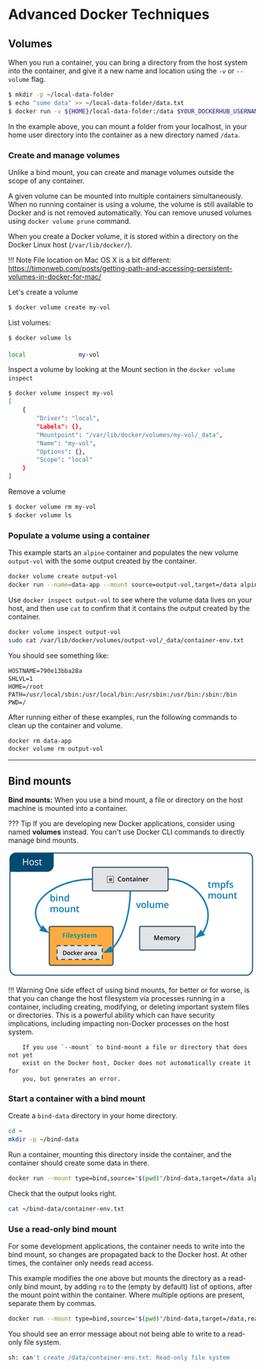 # Advanced Docker Techniques

## Volumes

When you run a container, you can bring a directory from the host system
into the container, and give it a new name and location using the `-v`
or `--volume` flag.

``` bash
$ mkdir -p ~/local-data-folder
$ echo "some data" >> ~/local-data-folder/data.txt
$ docker run -v ${HOME}/local-data-folder:/data $YOUR_DOCKERHUB_USERNAME/mynotebook:latest cat /data/data.txt
```

In the example above, you can mount a folder from your localhost, in
your home user directory into the container as a new directory named
`/data`.

### Create and manage volumes

Unlike a bind mount, you can create and manage volumes outside the scope
of any container.

A given volume can be mounted into multiple containers simultaneously.
When no running container is using a volume, the volume is still
available to Docker and is not removed automatically. You can remove
unused volumes using `docker volume prune` command.

When you create a Docker volume, it is stored within a directory on the
Docker Linux host (`/var/lib/docker/`).

!!! Note
        File location on Mac OS X is a bit different:
        <https://timonweb.com/posts/getting-path-and-accessing-persistent-volumes-in-docker-for-mac/>

Let's create a volume

``` bash
$ docker volume create my-vol
```

List volumes:

``` bash
$ docker volume ls

local               my-vol
```

Inspect a volume by looking at the Mount section in the `docker volume inspect`

``` bash
$ docker volume inspect my-vol
[
    {
        "Driver": "local",
        "Labels": {},
        "Mountpoint": "/var/lib/docker/volumes/my-vol/_data",
        "Name": "my-vol",
        "Options": {},
        "Scope": "local"
    }
]
```

Remove a volume

``` bash
$ docker volume rm my-vol
$ docker volume ls
```

### Populate a volume using a container

This example starts an `alpine` container and populates the new volume
`output-vol` with the some output created by the container.

``` bash
docker volume create output-vol
docker run --name=data-app --mount source=output-vol,target=/data alpine sh -c 'env >> /data/container-env.txt'
```

Use `docker inspect output-vol` to see where the volume data lives on
your host, and then use `cat` to confirm that it contains the output
created by the container.

``` bash
docker volume inspect output-vol
sudo cat /var/lib/docker/volumes/output-vol/_data/container-env.txt
```

You should see something like:

``` 
HOSTNAME=790e13bba28a
SHLVL=1
HOME=/root
PATH=/usr/local/sbin:/usr/local/bin:/usr/sbin:/usr/bin:/sbin:/bin
PWD=/
```

After running either of these examples, run the following commands to
clean up the container and volume.

``` bash
docker rm data-app
docker volume rm output-vol
```

---

## Bind mounts

**Bind mounts:** When you use a bind mount, a file or directory on the
host machine is mounted into a container.

??? Tip
    If you are developing new Docker applications, consider using named
    **volumes** instead. You can't use Docker CLI commands to directly
    manage bind mounts.

![bind_mount](../assets/docker/bind_mount.png)

!!! Warning
        One side effect of using bind mounts, for better or for worse, is that
        you can change the host filesystem via processes running in a container,
        including creating, modifying, or deleting important system files or
        directories. This is a powerful ability which can have security
        implications, including impacting non-Docker processes on the host
        system.

        If you use `--mount` to bind-mount a file or directory that does not yet
        exist on the Docker host, Docker does not automatically create it for
        you, but generates an error.

### Start a container with a bind mount

Create a `bind-data` directory in your home directory.

``` bash
cd ~
mkdir -p ~/bind-data
```

Run a container, mounting this directory inside the container, and the
container should create some data in there.

``` bash
docker run --mount type=bind,source="$(pwd)"/bind-data,target=/data alpine sh -c 'env >> /data/container-env.txt'
```

Check that the output looks right.

``` bash
cat ~/bind-data/container-env.txt
```

### Use a read-only bind mount

For some development applications, the container needs to write into the
bind mount, so changes are propagated back to the Docker host. At other
times, the container only needs read access.

This example modifies the one above but mounts the directory as a
read-only bind mount, by adding `ro` to the (empty by default) list of
options, after the mount point within the container. Where multiple
options are present, separate them by commas.

``` bash
docker run --mount type=bind,source="$(pwd)"/bind-data,target=/data,readonly alpine sh -c 'ls -al /data/ && env >> /data/container-env.txt'
```

You should see an error message about not being able to write to a
read-only file system.

``` bash
sh: can't create /data/container-env.txt: Read-only file system
```